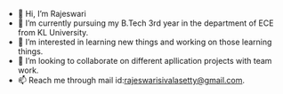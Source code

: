 - 👋 Hi, I’m Rajeswari
- 🌱 I’m currently pursuing my B.Tech 3rd year in the department of ECE from KL University.
- 👀 I’m interested in learning new things and working on those learning things.
- 💞️ I’m looking to collaborate on different apllication projects with team work.
- 📫 Reach me through mail id:rajeswarisivalasetty@gmail.com.

<!---
sraaji/sraaji is a ✨ special ✨ repository because its `README.md` (this file) appears on your GitHub profile.
You can click the Preview link to take a look at your changes.
--->
